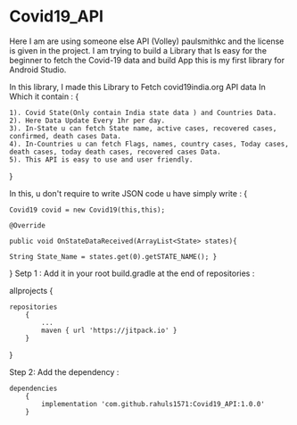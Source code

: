 # Covid19_API

Here I am are using someone else API (Volley) paulsmithkc and the license is given in the project.
I am trying to build a Library that Is easy for the beginner to fetch the Covid-19 data and build App this is my first library for Android Studio.

In this library, I made this Library to Fetch covid19india.org API data In Which it contain :
{
	
	1). Covid State(Only contain India state data ) and Countries Data.
	2). Here Data Update Every 1hr per day.
	3). In-State u can fetch State name, active cases, recovered cases, confirmed, death cases Data.
	4). In-Countries u can fetch Flags, names, country cases, Today cases, death cases, today death cases, recovered cases Data.
	5). This API is easy to use and user friendly.	
}


In this, u don't require to write JSON code u have simply write :
{

	Covid19 covid = new Covid19(this,this);

	@Override

	public void OnStateDataReceived(ArrayList<State> states){

	String State_Name = states.get(0).getSTATE_NAME(); }
}
Setp 1 : Add it in your root build.gradle at the end of repositories :

allprojects
{
	
	repositories
		{
			...
			maven { url 'https://jitpack.io' }
		}
}
  
Step 2: Add the dependency :

	dependencies
 	 	{
	        implementation 'com.github.rahuls1571:Covid19_API:1.0.0'
		}
	

